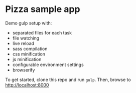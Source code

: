 # Pizza sample app

Demo gulp setup with:

+ separated files for each task
+ file watching
+ live reload
+ sass compilation
+ css minification
+ js minification
+ configurable environment settings
+ browserify

To get started, clone this repo and run `gulp`. Then, browse to [http://localhost:8000](http://localhost:8000)
